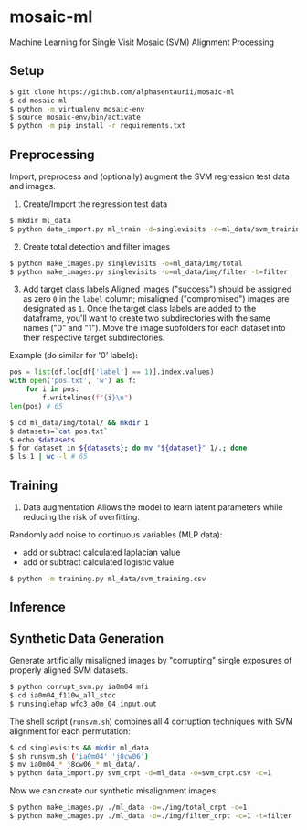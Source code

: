 # mosaic-ml
Machine Learning for Single Visit Mosaic (SVM) Alignment Processing

## Setup

```bash
$ git clone https://github.com/alphasentaurii/mosaic-ml
$ cd mosaic-ml
$ python -m virtualenv mosaic-env
$ source mosaic-env/bin/activate
$ python -m pip install -r requirements.txt
```

## Preprocessing
Import, preprocess and (optionally) augment the SVM regression test data and images.

1. Create/Import the regression test data

```bash
$ mkdir ml_data
$ python data_import.py ml_train -d=singlevisits -o=ml_data/svm_training.csv
```

2. Create total detection and filter images

```bash
$ python make_images.py singlevisits -o=ml_data/img/total
$ python make_images.py singlevisits -o=ml_data/img/filter -t=filter
```

3. Add target class labels
Aligned images ("success") should be assigned as zero `0` in the `label` column; misaligned ("compromised") images are designated as `1`. Once the target class labels are added to the dataframe, you'll want to create two subdirectories with the same names ("0" and "1"). Move the image subfolders for each dataset into their respective target subdirectories.

Example (do similar for '0' labels):

```python
pos = list(df.loc[df['label'] == 1)].index.values)
with open('pos.txt', 'w') as f:
    for i in pos:
        f.writelines(f"{i}\n")
len(pos) # 65
```

```bash
$ cd ml_data/img/total/ && mkdir 1
$ datasets=`cat pos.txt`
$ echo $datasets
$ for dataset in ${datasets}; do mv "${dataset}" 1/.; done
$ ls 1 | wc -l # 65
```

## Training

1. Data augmentation
Allows the model to learn latent parameters while reducing the risk of overfitting.

Randomly add noise to continuous variables (MLP data):
- add or subtract calculated laplacian value
- add or subtract calculated logistic value

```bash
$ python -m training.py ml_data/svm_training.csv
```

## Inference


## Synthetic Data Generation
Generate artificially misaligned images by "corrupting" single exposures of properly aligned SVM datasets.

```bash
$ python corrupt_svm.py ia0m04 mfi
$ cd ia0m04_f110w_all_stoc
$ runsinglehap wfc3_a0m_04_input.out 
```

The shell script (`runsvm.sh`) combines all 4 corruption techniques with SVM alignment for each permutation: 

```bash
$ cd singlevisits && mkdir ml_data
$ sh runsvm.sh ('ia0m04' 'j8cw06')
$ mv ia0m04_* j8cw06_* ml_data/.
$ python data_import.py svm_crpt -d=ml_data -o=svm_crpt.csv -c=1
```

Now we can create our synthetic misalignment images:

```bash
$ python make_images.py ./ml_data -o=./img/total_crpt -c=1
$ python make_images.py ./ml_data -o=./img/filter_crpt -c=1 -t=filter
```




